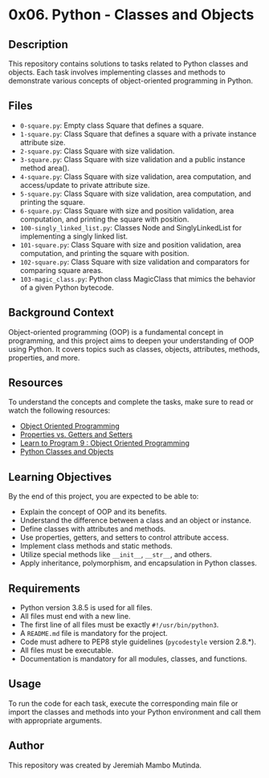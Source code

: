 # 0x06. Python - Classes and Objects

## Description
This repository contains solutions to tasks related to Python classes and objects. Each task involves implementing classes and methods to demonstrate various concepts of object-oriented programming in Python.

## Files
- `0-square.py`: Empty class Square that defines a square.
- `1-square.py`: Class Square that defines a square with a private instance attribute size.
- `2-square.py`: Class Square with size validation.
- `3-square.py`: Class Square with size validation and a public instance method area().
- `4-square.py`: Class Square with size validation, area computation, and access/update to private attribute size.
- `5-square.py`: Class Square with size validation, area computation, and printing the square.
- `6-square.py`: Class Square with size and position validation, area computation, and printing the square with position.
- `100-singly_linked_list.py`: Classes Node and SinglyLinkedList for implementing a singly linked list.
- `101-square.py`: Class Square with size and position validation, area computation, and printing the square with position.
- `102-square.py`: Class Square with size validation and comparators for comparing square areas.
- `103-magic_class.py`: Python class MagicClass that mimics the behavior of a given Python bytecode.

## Background Context
Object-oriented programming (OOP) is a fundamental concept in programming, and this project aims to deepen your understanding of OOP using Python. It covers topics such as classes, objects, attributes, methods, properties, and more.

## Resources
To understand the concepts and complete the tasks, make sure to read or watch the following resources:

- [Object Oriented Programming](https://python.swaroopch.com/oop.html)
- [Properties vs. Getters and Setters](https://www.python-course.eu/python3_properties.php)
- [Learn to Program 9 : Object Oriented Programming](https://www.youtube.com/watch?v=apACNr7DC_s)
- [Python Classes and Objects](https://www.w3schools.com/python/python_classes.asp)

## Learning Objectives
By the end of this project, you are expected to be able to:

- Explain the concept of OOP and its benefits.
- Understand the difference between a class and an object or instance.
- Define classes with attributes and methods.
- Use properties, getters, and setters to control attribute access.
- Implement class methods and static methods.
- Utilize special methods like `__init__`, `__str__`, and others.
- Apply inheritance, polymorphism, and encapsulation in Python classes.

## Requirements
- Python version 3.8.5 is used for all files.
- All files must end with a new line.
- The first line of all files must be exactly `#!/usr/bin/python3`.
- A `README.md` file is mandatory for the project.
- Code must adhere to PEP8 style guidelines (`pycodestyle` version 2.8.*).
- All files must be executable.
- Documentation is mandatory for all modules, classes, and functions.

## Usage
To run the code for each task, execute the corresponding main file or import the classes and methods into your Python environment and call them with appropriate arguments.

## Author
This repository was created by Jeremiah Mambo Mutinda.
